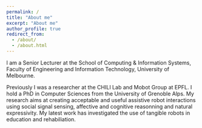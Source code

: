 ```yaml
---
permalink: /
title: "About me"
excerpt: "About me"
author_profile: true
redirect_from: 
  - /about/
  - /about.html
---
```


I am a Senior Lecturer at the School of Computing & Information Systems, Faculty of Engineering and Information Technology, University of Melbourne.

Previously I was a researcher at the CHILI️ Lab and Mobot Group at EPFL. I hold a PhD in Computer Sciences from the University of Grenoble Alps. My research aims at creating acceptable and useful assistive robot interactions using social signal sensing, affective and cognitive reasonning and natural expressivity. My latest work has investigated the use of tangible robots in education and rehabiliation.
